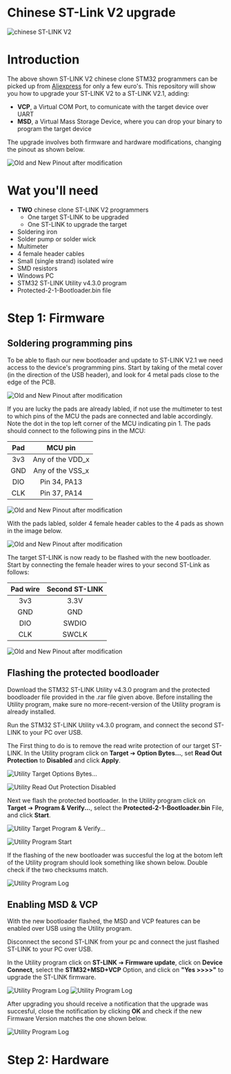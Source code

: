 # Chinese ST-Link V2 upgrade

![chinese ST-LINK V2](Images/chinese_ST-Link_V2.jpeg)

# Introduction

The above shown ST-LINK V2 chinese clone STM32 programmers can be picked up from [Aliexpress](https://nl.aliexpress.com/wholesale?SearchText=stlink+v2) for only a few euro's. This repository will show you how to upgrade your ST-LINK V2 to a ST-LINK V2.1, adding:

* **VCP**, a Virtual COM Port, to comunicate with the target device over UART
* **MSD**, a Virtual Mass Storage Device, where you can drop your binary to program the target device

The upgrade involves both firmware and hardware modifications, changing the pinout as shown below.

![Old and New Pinout after modification](Images/Old_and_New_Pinouts.png)

# Wat you'll need

* **TWO** chinese clone ST-LINK V2 programmers
  * One target ST-LINK to be upgraded
  * One ST-LINK to upgrade the target
* Soldering iron
* Solder pump or solder wick
* Multimeter
* 4 female header cables
* Small (single strand) isolated wire
* SMD resistors
* Windows PC
* STM32 ST-LINK Utility v4.3.0 program
* Protected-2-1-Bootloader.bin file

# Step 1: Firmware

## Soldering programming pins

To be able to flash our new bootloader and update to ST-LINK V2.1 we need access to the device's programming pins. Start by taking of the metal cover (in the direction of the USB header), and look for 4 metal pads close to the edge of the PCB. 

![Old and New Pinout after modification](Images/PCB_Programing_Pins.png)

If you are lucky the pads are already labled, if not use the multimeter to test to which pins of the MCU the pads are connected and lable accordingly. Note the dot in the top left corner of the MCU indicating pin 1. The pads should connect to the following pins in the MCU:

| Pad | MCU pin          |
|:---:|:----------------:|
| 3v3 | Any of the VDD_x |
| GND | Any of the VSS_x |
| DIO | Pin 34, PA13     |
| CLK | Pin 37, PA14     |


![Old and New Pinout after modification](Images/STM32F103xx_Pinout.png)

With the pads labled, solder 4 female header cables to the 4 pads as shown in the image below.

![Old and New Pinout after modification](Images/PCB_Programing_Wires.jpeg)

The target ST-LINK is now ready to be flashed with the new bootloader. Start by connecting the female header wires to your second ST-Link as follows:

| Pad wire | Second ST-LINK   |
|:--------:|:----------------:|
| 3v3      | 3.3V             |
| GND      | GND              |
| DIO      | SWDIO            |
| CLK      | SWCLK            |

![Old and New Pinout after modification](Images/PCB_Programing_Wires_Connected.jpeg)

## Flashing the protected boodloader

Download the STM32 ST-LINK Utility v4.3.0 program and the protected boodloader file provided in the .rar file given above. Before installing the Utility program, make sure no more-recent-version of the Utility program is already installed.

Run the STM32 ST-LINK Utility v4.3.0 program, and connect the second ST-LINK to your PC over USB. 

The First thing to do is to remove the read write protection of our target ST-LINK. In the Utility program click on **Target** ➔ **Option Bytes...**, set **Read Out Protection** to **Disabled** and click **Apply**.

![Utility Target Options Bytes...](Images/Utility_Target_OptionBytes.png)

![Utility Read Out Protection Disabled](Images/Utility_ReadOutProtection_Disabled.png)

Next we flash the protected bootloader. In the Utility program click on **Target** ➔ **Program & Verify...**, select the **Protected-2-1-Bootloader.bin** File, and click **Start**.

![Utility Target Program & Verify...](Images/Utility_Target_Program&Verify.png)

![Utility Program Start](Images/Utility_Program_Start.png)

If the flashing of the new bootloader was succesful the log at the botom left of the Utility program should look something like shown below. Double check if the two checksums match.

![Utility Program Log](Images/Utility_Program_Log.png)

## Enabling MSD & VCP

With the new bootloader flashed, the MSD and VCP features can be enabled over USB using the Utility program.

Disconnect the second ST-LINK from your pc and connect the just flashed ST-LINK to your PC over USB.

In the Utility program click on **ST-LINK** ➔ **Firmware update**, click on **Device Connect**, select the **STM32+MSD+VCP** Option, and click on **"Yes >>>>"** to upgrade the ST-LINK firmware.

![Utility Program Log](Images/Utility_ST-LINK_FirmwareUpdate.png)
![Utility Program Log](Images/Utility_ST-LINK_DeviceConnect_2.png)

After upgrading you should receive a notification that the upgrade was succesful, close the notification by clicking **OK** and check if the new Firmware Version matches the one shown below.

![Utility Program Log](Images/Utility_ST-LINK_FirmwareVersion.png)

# Step 2: Hardware

